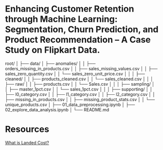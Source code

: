 # Enhancing Customer Retention through Machine Learning: <br> Segmentation, Churn Prediction, and Product Recommendation – A Case Study on Flipkart Data.

root/
│
├── data/
│ ├── anomalies/
│ │ ├── orders_missing_in_products.csv
│ │ ├── sales_missing_values.csv
│ │ ├── sales_zero_quantity.csv
│ │ └── sales_zero_unit_price.csv
│ │
│ ├── cleaned/
│ │ ├── products_cleaned.csv
│ │ └── sales_cleaned.csv
│ │
│ ├── raw/
│ │ ├── products.csv
│ │ └── Sales.csv
│ │
│ ├── sampling/
│ │ ├── master_1pct.csv
│ │ └── sales_1pct.csv
│ │
│ ├── supporting/
│ │ ├── l0_category.csv
│ │ ├── l1_category.csv
│ │ ├── l2_category.csv
│ │ ├── missing_in_products.csv
│ │ ├── missing_product_stats.csv
│ │ └── unique_products.csv
│
├── 01_data_preprocessing.ipynb
│
├── 02_explore_data_analysis.ipynb
│
└── README.md

# Resources
[What is Landed Cost?](https://www.dhl.com/discover/en-in/logistics-advice/essential-guides/landed-cost-meaning-formula-calculation)

